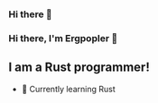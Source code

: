### Hi there 👋

### Hi there, I'm Ergpopler 👋

## I am a Rust programmer!

- 🌱 Currently learning Rust


